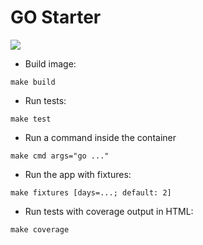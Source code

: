 # GO Starter

![](https://github.com/ganiulis/gilded-rose-go/actions/workflows/test.yml/badge.svg)

- Build image:

```shell
make build
```

- Run tests:

```shell
make test
```

- Run a command inside the container

```shell
make cmd args="go ..."
```

- Run the app with fixtures:

```shell
make fixtures [days=...; default: 2]
```

- Run tests with coverage output in HTML:

```shell
make coverage
```
